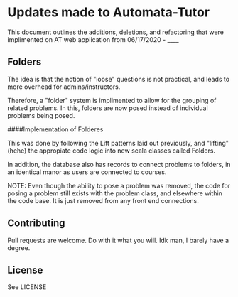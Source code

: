 # Updates made to Automata-Tutor

This document outlines the additions, deletions, and refactoring that were implimented on AT web application from 06/17/2020 - ____

## Folders

The idea is that the notion of "loose" questions is not practical, and leads to more overhead for admins/instructors. 

Therefore, a "folder" system is implimented to allow for the grouping of related problems. In this, folders are now posed instead of individual problems being posed. 


####Implementation of Folderes

This was done by following the Lift patterns laid out previously, and "lifting" (hehe) the appropiate code logic into new scala classes called Folders. 

In addition, the database also has records to connect problems to folders, in an identical manor as users are connected to courses. 

NOTE: Even though the ability to pose a problem was removed, the code for posing a problem still exists with the problem class, and elsewhere within the code base. It is just removed from any front end connections.


## Contributing
Pull requests are welcome. Do with it what you will. Idk man, I barely have a degree. 

## License
See LICENSE